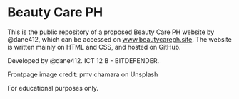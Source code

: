 # Beauty Care PH

This is the public repository of a proposed Beauty Care PH website by @dane412, which can be accessed on www.beautycareph.site. The website is written mainly on HTML and CSS, and hosted on GitHub.

Developed by @dane412. ICT 12 B - BITDEFENDER.

Frontpage image credit: pmv chamara on Unsplash 

For educational purposes only.
